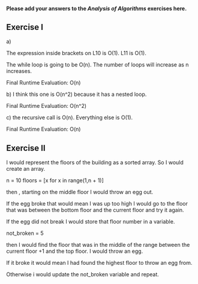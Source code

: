 #### Please add your answers to the ***Analysis of  Algorithms*** exercises here.

## Exercise I

a)

The expression inside brackets on L10 is O(1).
L11 is O(1).

The while loop is going to be O(n). The number of loops will increase as n increases.

Final Runtime Evaluation: O(n)

b)
I think this one is O(n^2) because it has a nested loop.

Final Runtime Evaluation: O(n^2)

c)
the recursive call is O(n).
Everything else is O(1).

Final Runtime Evaluation: O(n)

## Exercise II
I would represent the floors of the building as a sorted array. 
So I would create an array.

n = 10
floors = [x for x in range(1,n + 1)]

then , starting on the middle floor I would throw an egg out.

If the egg broke that would mean I was up too high I would go to the floor that was between the bottom floor and the current floor and try it again.

If the egg did not break I would store that floor number in a variable.

not_broken = 5

then I would find the floor that was in the middle of the range between the current floor +1 and the top floor.
I would throw an egg.
 
 If it broke it would mean I had found the highest floor to throw an egg from.

 Otherwise i would update the not_broken variable and repeat.

